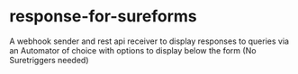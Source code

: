 # response-for-sureforms
A webhook sender and rest api receiver to display responses to queries via an Automator of choice  with options to display below the form (No Suretriggers needed)
